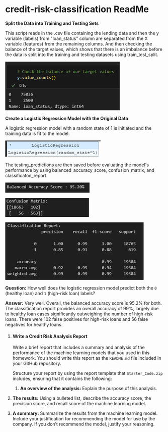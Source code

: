 # credit-risk-classification ReadMe

**Split the Data into Training and Testing Sets**

This script reads in the .csv file containing the lending data and then the y variable (labels) from "loan_status" column are separated from the X variable (features) from the remaining columns. And then checking the balance of the target values, which shows that there is an imbalance before the data is split into the training and testing datasets using train_test_split.

![1683858557498](image/README/1683858557498.png)

**Create a Logistic Regression Model with the Original Data**

A logistic regression model with a random state of 1 is initiated and the training data is fit to the model. 

![1683859224531](image/README/1683859224531.png)

The testing_predictions are then saved before evaluating the model's performance by using balanced_accuracy_score, confusion_matrix, and classificaton_report. 

![1683859302377](image/README/1683859302377.png)

![1683859313361](image/README/1683859313361.png)

![1683859323182](image/README/1683859323182.png)

**Question:** How well does the logistic regression model predict both the `0` (healthy loan) and `1` (high-risk loan) labels?

**Answer:** Very well. Overall, the balanced accuracy score is 95.2% for both. The classification report provides an overall accuracy of 99%, largely due to healthy loan cases significantly outweighing the number of high-risk loans. There were 102 false positives for high-risk loans and 56 false negatives for healthy loans.


1. #### Write a Credit Risk Analysis Report

   Write a brief report that includes a summary and analysis of the
   performance of the machine learning models that you used in this
   homework. You should write this report as the `README.md` file included in your GitHub repository.

   Structure your report by using the report template that `Starter_Code.zip` includes, ensuring that it contains the following:


   1. **An overview of the analysis:** Explain the purpose of this analysis.
5. **The results:** Using a bulleted list, describe the accuracy score, the precision score, and recall score of the machine learning model.
6. **A summary:** Summarize the results from
   the machine learning model. Include your justification for recommending
   the model for use by the company. If you don’t recommend the model,
   justify your reasoning.
